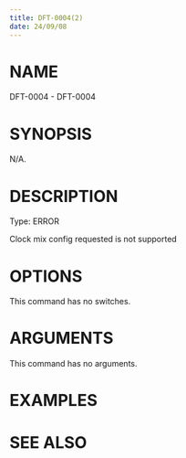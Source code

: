 ```yaml
---
title: DFT-0004(2)
date: 24/09/08
---
```


# NAME

DFT-0004 - DFT-0004

# SYNOPSIS

N/A.

# DESCRIPTION

Type: ERROR

Clock mix config requested is not supported

# OPTIONS

This command has no switches.

# ARGUMENTS

This command has no arguments.

# EXAMPLES

# SEE ALSO
